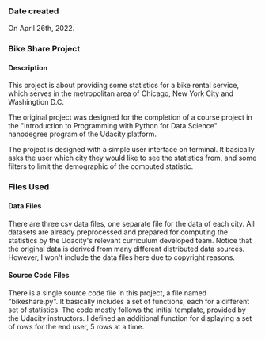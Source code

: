 ### Date created
On April 26th, 2022.

### Bike Share Project

#### Description
This project is about providing some statistics for a bike rental service, which serves in the metropolitan area of Chicago, New York City and Washingtion D.C.

The original project was designed for the completion of a course project in the "Introduction to Programming with Python for Data Science" nanodegree program of the Udacity platform.

The project is designed with a simple user interface on terminal. It basically asks the user which city they would like to see the statistics from, and some filters to limit the demographic of the computed statistic.

### Files Used

#### Data Files

There are three csv data files, one separate file for the data of each city. All datasets are already preprocessed and prepared for computing the statistics by the Udacity's relevant curriculum developed team. Notice that the original data is derived from many different distributed data sources. However, I won't include the data files here due to copyright reasons.

#### Source Code Files

There is a single source code file in this project, a file named "bikeshare.py". It basically includes a set of functions, each for a different set of statistics. The code mostly follows the initial template, provided by the Udacity instructors. I defined an additional function for displaying a set of rows for the end user, 5 rows at a time.

